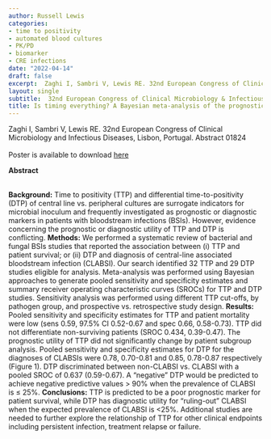 ```yaml
---
author: Russell Lewis
categories:
- time to positivity
- automated blood cultures
- PK/PD
- biomarker
- CRE infections
date: "2022-04-14"
draft: false
excerpt:  Zaghi I, Sambri V, Lewis RE. 32nd European Congress of Clinical Microbiology and Infectious Diseases, Lisbon, Portugal. Abstract 01824  <br> <br> 
layout: single
subtitle:  32nd European Congress of Clinical Microbiology & Infectious Diseases
title: Is timing everything? A Bayesian meta-analysis of the prognostic and diagnostic utility of bloodculture time-to-positivity (TTP) and differential time-to positivity (DTP) for bloodstream infections
---
```


Zaghi I, Sambri V, Lewis RE. 32nd European Congress of Clinical Microbiology and Infectious Diseases, Lisbon, Portugal. Abstract 01824 <br> <br> Poster is available to download [here](https://drive.google.com/file/d/1NXj6XbGpOcYdYKXlhzjLLJKzqsUoMqbV/view?usp=sharing)

**Abstract** <br> <br>

**Background:** Time to positivity (TTP) and differential time-to-positivity (DTP) of central line vs. peripheral cultures are surrogate indicators for microbial inoculum and frequently investigated as prognostic or diagnostic markers in patients with bloodstream infections (BSIs). However, evidence concerning the prognostic or diagnostic utility of TTP and DTP is conflicting.
**Methods:** We performed a systematic review of bacterial and fungal BSIs studies that reported the association between (i) TTP and patient survival; or (ii) DTP and diagnosis of central-line associated bloodstream infection (CLABSI). Our search identified 32 TTP and 29 DTP studies eligible for analysis. Meta-analysis was performed using Bayesian approaches to generate pooled sensitivity and specificity estimates and summary receiver operating characteristic curves (SROCs) for TTP and DTP studies. Sensitivity analysis was performed using different TTP cut-offs, by pathogen group, and prospective vs. retrospective study design.
**Results:** Pooled sensitivity and specificity estimates for TTP and patient mortality were low (sens 0.59, 97.5% CI 0.52-0.67 and spec 0.66, 0.58-0.73). TTP did not differentiate non-surviving patients (SROC 0.434, 0.39-0.47). The prognostic utility of TTP did not significantly change by patient subgroup analysis. Pooled sensitivity and specificity estimates for DTP for the diagnoses of CLABSIs were 0.78, 0.70-0.81 and 0.85, 0.78-0.87 respectively (Figure 1). DTP discriminated between non-CLABSI vs. CLABSI with a pooled SROC of 0.637 (0.59-0.67). A “negative” DTP would be predicted to achieve negative predictive values > 90% when the prevalence of CLABSI is ≤ 25%.
**Conclusions:** TTP is predicted to be a poor prognostic marker for patient survival, while DTP has diagnostic utility for “ruling-out” CLABSI when the expected prevalence of CLABSI is <25%. Additional studies are needed to further explore the relationship of TTP for other clinical endpoints including persistent infection, treatment relapse or failure.
